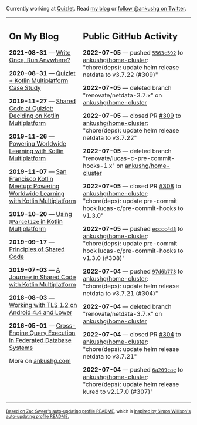 Currently working at [Quizlet](https://quizlet.com/). Read [my blog](https://ankushg.com/) or [follow @ankushg on Twitter](https://twitter.com/ankushg).

<table><tr><td valign="top" width="40%">

## On My Blog
<!-- blog starts -->
**2021-08-31** — [Write Once, Run Anywhere?](https://ankushg.com/posts/write-once-run-anywhere-increment/)

**2020-08-31** — [Quizlet + Kotlin Multiplatform Case Study](https://ankushg.com/posts/quizlet-kotlin-multiplatform-case-study/)

**2019-11-27** — [Shared Code at Quizlet: Deciding on Kotlin Multiplatform](https://ankushg.com/posts/shared-code-kotlin-multiplatform/)

**2019-11-26** — [Powering Worldwide Learning with Kotlin Multiplatform](https://ankushg.com/speaking/droidcon-sf-2019)

**2019-11-07** — [San Francisco Kotlin Meetup: Powering Worldwide Learning with Kotlin Multiplatform](https://ankushg.com/speaking/sf-kotlin-meetup-2019)

**2019-10-20** — [Using `@Parcelize` in Kotlin Multiplatform](https://ankushg.com/posts/multiplatform-parcelize/)

**2019-09-17** — [Principles of Shared Code](https://ankushg.com/speaking/denver-startup-week-2019)

**2019-07-03** — [A Journey in Shared Code with Kotlin Multiplatform](https://ankushg.com/speaking/droidcon-berlin-2019)

**2018-08-03** — [Working with TLS 1.2 on Android 4.4 and Lower](https://ankushg.com/posts/tls-1.2-on-android/)

**2016-05-01** — [Cross-Engine Query Execution in Federated Database Systems](https://ankushg.com/projects/thesis)
<!-- blog ends -->
More on [ankushg.com](https://ankushg.com/)
</td><td valign="top" width="60%">

## Public GitHub Activity
<!-- githubActivity starts -->
**2022-07-05** — pushed [`5563c592`](https://github.com/ankushg/home-cluster/commit/5563c592500b22be6f35b4e363121f7930e0a662) to [ankushg/home-cluster](https://api.github.com/repos/ankushg/home-cluster): "chore(deps): update helm release netdata to v3.7.22 (#309)"

**2022-07-05** — deleted branch "renovate/netdata-3.7.x" on [ankushg/home-cluster](https://api.github.com/repos/ankushg/home-cluster)

**2022-07-05** — closed PR [#309](https://github.com/ankushg/home-cluster/pull/309) to [ankushg/home-cluster](https://api.github.com/repos/ankushg/home-cluster): "chore(deps): update helm release netdata to v3.7.22"

**2022-07-05** — deleted branch "renovate/lucas-c-pre-commit-hooks-1.x" on [ankushg/home-cluster](https://api.github.com/repos/ankushg/home-cluster)

**2022-07-05** — closed PR [#308](https://github.com/ankushg/home-cluster/pull/308) to [ankushg/home-cluster](https://api.github.com/repos/ankushg/home-cluster): "chore(deps): update pre-commit hook lucas-c/pre-commit-hooks to v1.3.0"

**2022-07-05** — pushed [`ecccc4d3`](https://github.com/ankushg/home-cluster/commit/ecccc4d36618c20a6bee4bc02cbb48a1f1b92df1) to [ankushg/home-cluster](https://api.github.com/repos/ankushg/home-cluster): "chore(deps): update pre-commit hook lucas-c/pre-commit-hooks to v1.3.0 (#308)"

**2022-07-04** — pushed [`97d6b773`](https://github.com/ankushg/home-cluster/commit/97d6b773b91ca12737800988c34ce06bda093291) to [ankushg/home-cluster](https://api.github.com/repos/ankushg/home-cluster): "chore(deps): update helm release netdata to v3.7.21 (#304)"

**2022-07-04** — deleted branch "renovate/netdata-3.7.x" on [ankushg/home-cluster](https://api.github.com/repos/ankushg/home-cluster)

**2022-07-04** — closed PR [#304](https://github.com/ankushg/home-cluster/pull/304) to [ankushg/home-cluster](https://api.github.com/repos/ankushg/home-cluster): "chore(deps): update helm release netdata to v3.7.21"

**2022-07-04** — pushed [`6a209cae`](https://github.com/ankushg/home-cluster/commit/6a209cae89e5df5d111471f0bce2b5309e5c3189) to [ankushg/home-cluster](https://api.github.com/repos/ankushg/home-cluster): "chore(deps): update helm release kured to v2.17.0 (#307)"
<!-- githubActivity ends -->
</td></tr></table>

<sub><a href="https://github.com/ZacSweers/ZacSweers">Based on Zac Sweer's auto-updating profile README</a>, which is <a href="https://simonwillison.net/2020/Jul/10/self-updating-profile-readme/">inspired by Simon Willison's auto-updating profile README.</a></sub>
